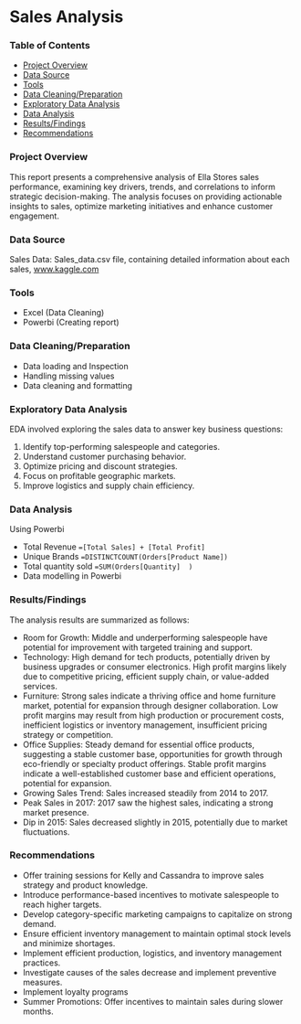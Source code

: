 # Sales Analysis

### Table of Contents

- [Project Overview](#Project-Overview)
- [Data Source](#Data-Source)
- [Tools](#Tools)
- [Data Cleaning/Preparation](#Data-Cleaning/Preparation)
- [Exploratory Data Analysis](#Exploratory-Data-Analysis)
- [Data Analysis](#Data-Analysis)
- [Results/Findings](#Results/Findings)
- [Recommendations](#Recommendations)


### Project Overview

This report presents a comprehensive analysis of Ella Stores sales performance, examining key drivers, trends, and correlations to inform strategic decision-making. The analysis focuses on providing actionable insights to sales, optimize marketing initiatives and enhance customer engagement.

### Data Source
Sales Data: Sales_data.csv file, containing detailed information about each sales, www.kaggle.com

### Tools
- Excel (Data Cleaning)
- Powerbi (Creating report)

### Data Cleaning/Preparation

- Data loading and Inspection
- Handling missing values
- Data cleaning and formatting

### Exploratory Data Analysis

EDA involved exploring the sales data to answer key business questions:

1. Identify top-performing salespeople and categories.
2. Understand customer purchasing behavior.
3. Optimize pricing and discount strategies.
4. Focus on profitable geographic markets.
5. Improve logistics and supply chain efficiency.

### Data Analysis

Using Powerbi

- Total Revenue `=[Total Sales] + [Total Profit]`
- Unique Brands `=DISTINCTCOUNT(Orders[Product Name])`
- Total quantity sold `=SUM(Orders[Quantity]  )`
- Data modelling in Powerbi

### Results/Findings

The analysis results are summarized as follows:
- Room for Growth: Middle and underperforming salespeople have potential for improvement with targeted training and support.
- Technology: High demand for tech products, potentially driven by business upgrades or consumer electronics. High profit margins likely due to competitive pricing, 
  efficient supply chain, or value-added services.
- Furniture: Strong sales indicate a thriving office and home furniture market, potential for expansion through designer collaboration. Low profit margins may result 
  from high production or procurement costs, inefficient logistics or inventory management, insufficient pricing strategy or competition.
- Office Supplies: Steady demand for essential office products, suggesting a stable customer base, opportunities for growth through eco-friendly or specialty product 
  offerings. Stable profit margins indicate a well-established customer base and efficient operations, potential for expansion.
- Growing Sales Trend: Sales increased steadily from 2014 to 2017.
- Peak Sales in 2017: 2017 saw the highest sales, indicating a strong market presence.
- Dip in 2015: Sales decreased slightly in 2015, potentially due to market fluctuations.

### Recommendations

- Offer training sessions for Kelly and Cassandra to improve sales strategy and product knowledge.
- Introduce performance-based incentives to motivate salespeople to reach higher targets.
- Develop category-specific marketing campaigns to capitalize on strong demand.
- Ensure efficient inventory management to maintain optimal stock levels and minimize shortages.
- Implement efficient production, logistics, and inventory management practices.
- Investigate causes of the sales decrease and implement preventive measures.
- Implement loyalty programs
- Summer Promotions: Offer incentives to maintain sales during slower months.













